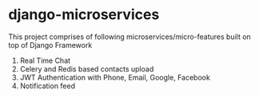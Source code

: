 # django-microservices
This project comprises of following microservices/micro-features built on top of Django Framework
1. Real Time Chat
2. Celery and Redis based contacts upload
3. JWT Authentication with Phone, Email, Google, Facebook
4. Notification feed
